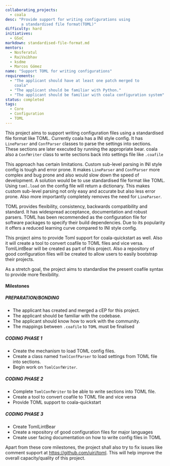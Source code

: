 ```yaml
---
collaborating_projects:
  - coala
desc: "Provide support for writing configurations using
       a standardised file format(TOML)"
difficulty: hard
initiatives:
  - GSoC
markdown: standardised-file-format.md
mentors:
  - Nosferatul
  - RaiVaibhav
  - ksdme
  - Marcos Gómez
name: "Support TOML for writing configurations"
requirements:
  - "The applicant should have at least one patch merged to
    coala"
  - "The applicant should be familiar with Python."
  - "The applicant should be familiar with coala configuration system"
status: completed
tags:
  - Core
  - Configuration
  - TOML
---
```


This project aims to support writing configuration files using a
standardised file format like TOML.
Currently coala has a INI style config. It has `LineParser` and `ConfParser`
classes to parse the settings into sections. These sections are later executed
by running the appropriate bear. coala also a `ConfWriter` class to write
sections back into settings file like `.coafile`

This approach has certain limitations. Custom sub-level parsing in
INI style config is tough and error prone. It makes `LineParser` and
`ConfParser` more complex and bug prone and also would slow down the speed of
development. A solution would be to use standardised file format like TOML.
Using `toml.load` on the config file will return a dictionary. This makes
custom sub-level parsing not only easy and accurate but also less error prone.
Also more importantly completely removes the need for `LineParser`.

TOML provides flexibility, consistency, backwards compatibility and standard.
It has widespread acceptance, documentation and robust parsers. TOML has been
recommended as the configuration file for software packages to specify their
build dependencies. Due to its popularity it offers a reduced learning curve
compared to INI style config.

This project aims to provide Toml support for coala-quickstart as well. Also
it will create a tool to convert coafile to TOML files and vice versa.
TomlLintBear will be created as part of this project. Also a repository of
good configuration files will be created to allow users to easily bootstrap
their projects.

As a stretch goal, the project aims to standardise the present coafile syntax
to provide more flexibility.

#### Milestones

##### PREPARATION/BONDING

- The applicant has created and merged a cEP for this project.
- The applicant should be familiar with the codebase.
- The applicant should know how to work with the community.
- The mappings between `.coafile` to `TOML` must be finalised

##### CODING PHASE 1

- Create the mechanism to load TOML config files.
- Create a class named `TomlConfParser` to load settings from TOML
  file into sections.
- Begin work on `TomlConfWriter`.

##### CODING PHASE 2

- Complete `TomlConfWriter` to be able to write sections into
  TOML file.
- Create a tool to convert coafile to TOML file and vice versa
- Provide TOML support to coala-quickstart

##### CODING PHASE 3

- Create TomlLintBear
- Create a repository of good configuration files for major languages
- Create user facing documentation on how to write config files in TOML

Apart from these core milestones, the project shall also try to
fix issues like comment support at https://github.com/uiri/toml.
This will help improve the overall capacity/quality of this project.
